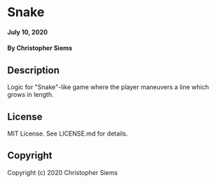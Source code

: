 # Snake

#### July 10, 2020

#### By Christopher Siems

## Description

Logic for "Snake"-like game where the player maneuvers a line which grows in length.

## License

MIT License. See LICENSE.md for details.

## Copyright

Copyright (c) 2020 Christopher Siems
